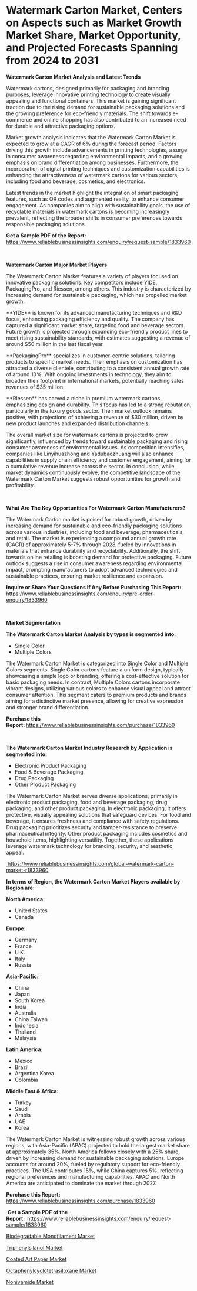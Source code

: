 <p><h1>Watermark Carton Market, Centers on Aspects such as Market Growth Market Share, Market Opportunity, and Projected Forecasts Spanning from 2024 to 2031</h1></p><p><strong>Watermark Carton Market Analysis and Latest Trends</strong></p>
<p><p>Watermark cartons, designed primarily for packaging and branding purposes, leverage innovative printing technology to create visually appealing and functional containers. This market is gaining significant traction due to the rising demand for sustainable packaging solutions and the growing preference for eco-friendly materials. The shift towards e-commerce and online shopping has also contributed to an increased need for durable and attractive packaging options.</p><p>Market growth analysis indicates that the Watermark Carton Market is expected to grow at a CAGR of 6% during the forecast period. Factors driving this growth include advancements in printing technologies, a surge in consumer awareness regarding environmental impacts, and a growing emphasis on brand differentiation among businesses. Furthermore, the incorporation of digital printing techniques and customization capabilities is enhancing the attractiveness of watermark cartons for various sectors, including food and beverage, cosmetics, and electronics. </p><p>Latest trends in the market highlight the integration of smart packaging features, such as QR codes and augmented reality, to enhance consumer engagement. As companies aim to align with sustainability goals, the use of recyclable materials in watermark cartons is becoming increasingly prevalent, reflecting the broader shifts in consumer preferences towards responsible packaging solutions.</p></p>
<p><strong>Get a Sample PDF of the Report:&nbsp;</strong> <a href="https://www.reliablebusinessinsights.com/enquiry/request-sample/1833960?utm_campaign=1500&utm_medium=2&utm_source=Github&utm_content=ia&utm_term=17102024&utm_id=watermark-carton">https://www.reliablebusinessinsights.com/enquiry/request-sample/1833960</a></p>
<p>&nbsp;</p>
<p><strong>Watermark Carton Major Market Players</strong></p>
<p><p>The Watermark Carton Market features a variety of players focused on innovative packaging solutions. Key competitors include YIDE, PackagingPro, and Riessen, among others. This industry is characterized by increasing demand for sustainable packaging, which has propelled market growth.</p><p>**YIDE** is known for its advanced manufacturing techniques and R&D focus, enhancing packaging efficiency and quality. The company has captured a significant market share, targeting food and beverage sectors. Future growth is projected through expanding eco-friendly product lines to meet rising sustainability standards, with estimates suggesting a revenue of around $50 million in the last fiscal year.</p><p>**PackagingPro** specializes in customer-centric solutions, tailoring products to specific market needs. Their emphasis on customization has attracted a diverse clientele, contributing to a consistent annual growth rate of around 10%. With ongoing investments in technology, they aim to broaden their footprint in international markets, potentially reaching sales revenues of $35 million.</p><p>**Riessen** has carved a niche in premium watermark cartons, emphasizing design and durability. This focus has led to a strong reputation, particularly in the luxury goods sector. Their market outlook remains positive, with projections of achieving a revenue of $30 million, driven by new product launches and expanded distribution channels.</p><p>The overall market size for watermark cartons is projected to grow significantly, influenced by trends toward sustainable packaging and rising consumer awareness of environmental issues. As competition intensifies, companies like Linyihuazhong and Yadubaozhuang will also enhance capabilities in supply chain efficiency and customer engagement, aiming for a cumulative revenue increase across the sector. In conclusion, while market dynamics continuously evolve, the competitive landscape of the Watermark Carton Market suggests robust opportunities for growth and profitability.</p></p>
<p>&nbsp;</p>
<p><strong>What Are The Key Opportunities For Watermark Carton Manufacturers?</strong></p>
<p><p>The Watermark Carton market is poised for robust growth, driven by increasing demand for sustainable and eco-friendly packaging solutions across various industries, including food and beverage, pharmaceuticals, and retail. The market is experiencing a compound annual growth rate (CAGR) of approximately 5-7% through 2028, fueled by innovations in materials that enhance durability and recyclability. Additionally, the shift towards online retailing is boosting demand for protective packaging. Future outlook suggests a rise in consumer awareness regarding environmental impact, prompting manufacturers to adopt advanced technologies and sustainable practices, ensuring market resilience and expansion.</p></p>
<p><strong>Inquire or Share Your Questions If Any Before Purchasing This Report:</strong> <a href="https://www.reliablebusinessinsights.com/enquiry/pre-order-enquiry/1833960?utm_campaign=1500&utm_medium=2&utm_source=Github&utm_content=ia&utm_term=17102024&utm_id=watermark-carton">https://www.reliablebusinessinsights.com/enquiry/pre-order-enquiry/1833960</a></p>
<p>&nbsp;</p>
<p><strong>Market Segmentation</strong></p>
<p><strong>The Watermark Carton Market Analysis by types is segmented into:</strong></p>
<p><ul><li>Single Color</li><li>Multiple Colors</li></ul></p>
<p><p>The Watermark Carton Market is categorized into Single Color and Multiple Colors segments. Single Color cartons feature a uniform design, typically showcasing a simple logo or branding, offering a cost-effective solution for basic packaging needs. In contrast, Multiple Colors cartons incorporate vibrant designs, utilizing various colors to enhance visual appeal and attract consumer attention. This segment caters to premium products and brands aiming for a distinctive market presence, allowing for creative expression and stronger brand differentiation.</p></p>
<p><strong>Purchase this Report:&nbsp;</strong><a href="https://www.reliablebusinessinsights.com/purchase/1833960?utm_campaign=1500&utm_medium=2&utm_source=Github&utm_content=ia&utm_term=17102024&utm_id=watermark-carton">https://www.reliablebusinessinsights.com/purchase/1833960</a></p>
<p>&nbsp;</p>
<p><strong>The Watermark Carton Market Industry Research by Application is segmented into:</strong></p>
<p><ul><li>Electronic Product Packaging</li><li>Food & Beverage Packaging</li><li>Drug Packaging</li><li>Other Product Packaging</li></ul></p>
<p><p>The Watermark Carton Market serves diverse applications, primarily in electronic product packaging, food and beverage packaging, drug packaging, and other product packaging. In electronic packaging, it offers protective, visually appealing solutions that safeguard devices. For food and beverage, it ensures freshness and compliance with safety regulations. Drug packaging prioritizes security and tamper-resistance to preserve pharmaceutical integrity. Other product packaging includes cosmetics and household items, highlighting versatility. Together, these applications leverage watermark technology for branding, security, and aesthetic appeal.</p></p>
<p><a href="https://www.reliablebusinessinsights.com/global-watermark-carton-market-r1833960?utm_campaign=1500&utm_medium=2&utm_source=Github&utm_content=ia&utm_term=17102024&utm_id=watermark-carton">&nbsp;https://www.reliablebusinessinsights.com/global-watermark-carton-market-r1833960</a></p>
<p><strong>In terms of Region, the Watermark Carton Market Players available by Region are:</strong></p>
<p>
    <p> <strong> North America: </strong>
        <ul>
            <li>United States</li>
            <li>Canada</li>
        </ul>
        </p> 
    <p> <strong> Europe: </strong>
        <ul>
            <li>Germany</li>
            <li>France</li>
            <li>U.K.</li>
            <li>Italy</li>
            <li>Russia</li>
        </ul>
        </p> 
    <p> <strong> Asia-Pacific: </strong>
        <ul>
            <li>China</li>
            <li>Japan</li>
            <li>South Korea</li>
            <li>India</li>
            <li>Australia</li>
            <li>China Taiwan</li>
            <li>Indonesia</li>
            <li>Thailand</li>
            <li>Malaysia</li>
        </ul>
        </p> 
    <p> <strong> Latin America: </strong>
        <ul>
            <li>Mexico</li>
            <li>Brazil</li>
            <li>Argentina Korea</li>
            <li>Colombia</li>
        </ul>
        </p> 
    <p> <strong> Middle East & Africa: </strong>
        <ul>
            <li>Turkey</li>
            <li>Saudi</li>
            <li>Arabia</li>
            <li>UAE</li>
            <li>Korea</li>
        </ul>
    </p>
    </p>
<p><p>The Watermark Carton Market is witnessing robust growth across various regions, with Asia-Pacific (APAC) projected to hold the largest market share at approximately 35%. North America follows closely with a 25% share, driven by increasing demand for sustainable packaging solutions. Europe accounts for around 20%, fueled by regulatory support for eco-friendly practices. The USA contributes 15%, while China captures 5%, reflecting regional preferences and manufacturing capabilities. APAC and North America are anticipated to dominate the market through 2027.</p></p>
<p><strong>Purchase this Report: </strong><a href="https://www.reliablebusinessinsights.com/purchase/1833960?utm_campaign=1500&utm_medium=2&utm_source=Github&utm_content=ia&utm_term=17102024&utm_id=watermark-carton">https://www.reliablebusinessinsights.com/purchase/1833960</a></p>
<p>&nbsp;<strong>Get a Sample PDF of the Report:&nbsp;&nbsp;</strong><a href="https://www.reliablebusinessinsights.com/enquiry/request-sample/1833960?utm_campaign=1500&utm_medium=2&utm_source=Github&utm_content=ia&utm_term=17102024&utm_id=watermark-carton">https://www.reliablebusinessinsights.com/enquiry/request-sample/1833960</a></p>
<p><strong></strong></p>
<p><p><a href="https://www.linkedin.com/pulse/biodegradable-monofilament-market-forecast-global-trends-vcurf?utm_campaign=1500&utm_medium=2&utm_source=Github&utm_content=ia&utm_term=17102024&utm_id=watermark-carton">Biodegradable Monofilament Market</a></p><p><a href="https://www.linkedin.com/pulse/triphenylsilanol-industry-insights-report-analyzing-market-ouwef?utm_campaign=1500&utm_medium=2&utm_source=Github&utm_content=ia&utm_term=17102024&utm_id=watermark-carton">Triphenylsilanol Market</a></p><p><a href="https://www.linkedin.com/pulse/coated-art-paper-mosaic-piecing-together-global-market-dynamics-raeuf?utm_campaign=1500&utm_medium=2&utm_source=Github&utm_content=ia&utm_term=17102024&utm_id=watermark-carton">Coated Art Paper Market</a></p><p><a href="https://www.linkedin.com/pulse/emerging-opportunities-challenges-global-octaphenylcyclotetrasiloxane-y0jaf?utm_campaign=1500&utm_medium=2&utm_source=Github&utm_content=ia&utm_term=17102024&utm_id=watermark-carton">Octaphenylcyclotetrasiloxane Market</a></p><p><a href="https://www.linkedin.com/pulse/strategic-roadmap-success-global-nonivamide-market-analysis-dtudf?utm_campaign=1500&utm_medium=2&utm_source=Github&utm_content=ia&utm_term=17102024&utm_id=watermark-carton">Nonivamide Market</a></p></p>